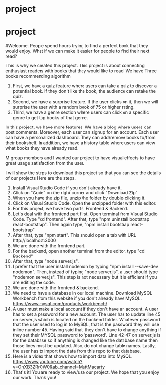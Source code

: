 # project
# project
#Welcome. 
People spend hours trying to find a perfect book that they would enjoy. What if we can make it easier for people to find their next read?

This is why we created this project. This project is about connecting enthusiast readers with books that they would like to read.
We have Three books recommending algorithm
1) First, we have a quiz feature where users can take a quiz to discover a potential book. If they don't like the book, the audience can retake the quiz.
2) Second, we have a surprise feature. If the user clicks on it, then we will surprise the user with a random book of 75 or higher rating.
3) Third, we have a genre section where users can click on a specific genre to get top books of that genre.

In this project, we have more features. We have a blog where users can post comments. Moreover, each user can signup for an account. Each user can have a personalized dashboard. They can add/remove books to/from their bookshelf. In addition, we have a history table where users can view what books they have already read. 

M group members and I wanted our project to have visual effects to have great usage satisfaction from the user. 

I will show the steps to download this project so that you can see the details of our projects
Here are the steps.
1) Install Visual Studio Code if you don't already have it.
2) Click on "Code" on the right corner and click "Download Zip"
3) When you have the zip file, unzip the folder by double-clicking it.
4) Click on Visual Studio Code. Open the unzipped folder with this editor.
5) For this project, we have two parts. Frontend & Backend.
6) Let's deal with the frontend part first. Open terminal from Visual Studio Code. Type "cd frontend". After that, type "npm uninstall bootstrap react-bootstrap". Then again type, "npm install bootstrap react-bootstrap"
7) After that, type "npm start". This should open a tab with URL http://localhost:3000
8) We are done with the frontend part.
9) For the backend, open another terminal from the editor. type "cd Backend"
10) After that, type "node server.js". 
11) I prefer that the user install nodemon by typing "npm install --save-dev nodemon". Then, instead of typing "node server.js", a user should type "nodemon server.js". This step is not necessary but it is efficient if you are editing the code.
12) We are done with the frontend & backend.
13) We need to have a database in our local machine. Download MySQL Workbench from this website if you don't already have MySQL. https://www.mysql.com/products/workbench/
14) A user must make a local account if they don't have an account. A user has to set a password for a new account. The user has to update line 45 on server.js which is located on the backend folder. Whatever password that the user used to log in to MySQL, that is the password they will use inline number 45. Having said that, they don't have to change anything if they set their MYSQL password to 'password'. Line 42-47 on server.js is for the database so if anything is changed like the database name then those lines must be updated. Also, do not change table names. Lastly, the user has to import the data from this repo to that database.
15) Here is a video that shows how to import data into MySQL. https://www.youtube.com/watch?v=OnXB3ZRrOW0&ab_channel=MattMacarty
16) That's it! You are ready to view/use our project. We hope that you enjoy our work. Thank you!
